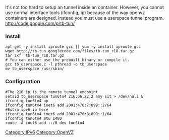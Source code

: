 It's not too hard to setup an <IPv6> tunnel inside an <OpenVZ>
container. However, you cannot use normal interface tools (ifconfig, ip)
because of the way openvz containers are designed. Instead you must use
a userspace tunnel program. <http://code.google.com/p/tb-tun/>

### Install

    apt-get -y install iproute gcc || yum -y install iproute gcc
    wget http://tb-tun.googlecode.com/files/tb-tun_r18.tar.gz
    tar zxf  tb-tun_r18.tar.gz
    # You can either use the prebuilt binary or compile it.
    gcc tb_userspace.c -l pthread -o tb_userspace
    mv tb_userspace /usr/sbin/

### Configuration

    #The 216 ip is the remote tunnel endpoint
    setsid tb_userspace tun6to4 216.66.22.2 any sit > /dev/null &
    ifconfig tun6to4 up
    ifconfig tun6to4 inet6 add 2001:470:7:899::2/64
    #Extra ipv6 ip here
    ifconfig tun6to4 inet6 add 2001:470:8:899::1/64
    ifconfig tun6to4 mtu 1480
    route -A inet6 add ::/0 dev tun6to4

<Category:IPv6> <Category:OpenVZ>
